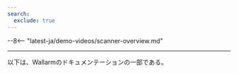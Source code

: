 ```yaml
---
search:
  exclude: true
---
```


--8<-- "latest-ja/demo-videos/scanner-overview.md"

---

以下は、Wallarmのドキュメンテーションの一部である。